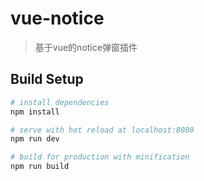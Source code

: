 # vue-notice

> 基于vue的notice弹窗插件

## Build Setup

``` bash
# install dependencies
npm install

# serve with hot reload at localhost:8080
npm run dev

# build for production with minification
npm run build
